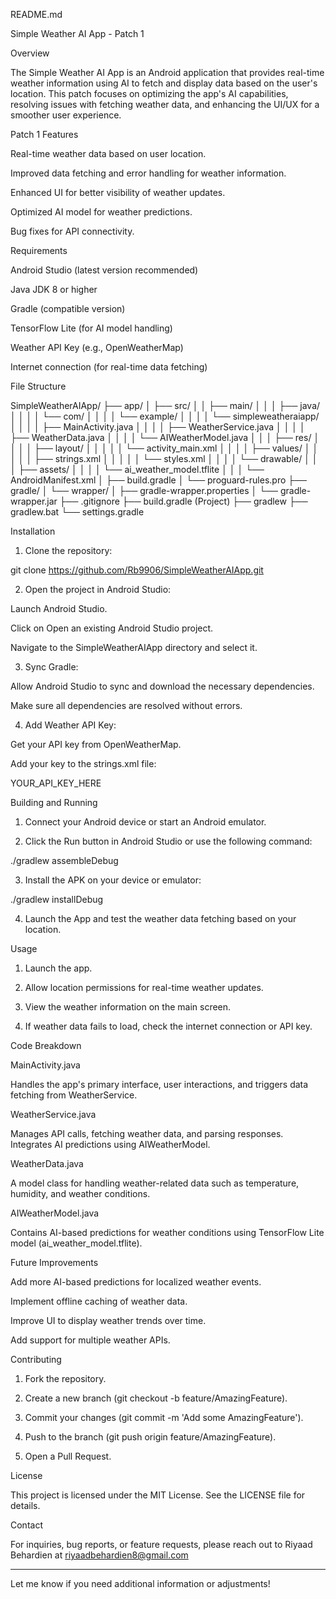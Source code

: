 README.md

Simple Weather AI App - Patch 1

Overview

The Simple Weather AI App is an Android application that provides real-time weather information using AI to fetch and display data based on the user's location. This patch focuses on optimizing the app's AI capabilities, resolving issues with fetching weather data, and enhancing the UI/UX for a smoother user experience.

Patch 1 Features

Real-time weather data based on user location.

Improved data fetching and error handling for weather information.

Enhanced UI for better visibility of weather updates.

Optimized AI model for weather predictions.

Bug fixes for API connectivity.


Requirements

Android Studio (latest version recommended)

Java JDK 8 or higher

Gradle (compatible version)

TensorFlow Lite (for AI model handling)

Weather API Key (e.g., OpenWeatherMap)

Internet connection (for real-time data fetching)


File Structure

SimpleWeatherAIApp/
├── app/
│   ├── src/
│   │   ├── main/
│   │   │   ├── java/
│   │   │   │   └── com/
│   │   │   │       └── example/
│   │   │   │           └── simpleweatheraiapp/
│   │   │   │               ├── MainActivity.java
│   │   │   │               ├── WeatherService.java
│   │   │   │               ├── WeatherData.java
│   │   │   │               └── AIWeatherModel.java
│   │   │   ├── res/
│   │   │   │   ├── layout/
│   │   │   │   │   └── activity_main.xml
│   │   │   │   ├── values/
│   │   │   │   │   ├── strings.xml
│   │   │   │   │   └── styles.xml
│   │   │   │   └── drawable/
│   │   │   ├── assets/
│   │   │   │   └── ai_weather_model.tflite
│   │   │   └── AndroidManifest.xml
│   ├── build.gradle
│   └── proguard-rules.pro
├── gradle/
│   └── wrapper/
│       ├── gradle-wrapper.properties
│       └── gradle-wrapper.jar
├── .gitignore
├── build.gradle (Project)
├── gradlew
├── gradlew.bat
└── settings.gradle

Installation

1. Clone the repository:

git clone https://github.com/Rb9906/SimpleWeatherAIApp.git


2. Open the project in Android Studio:

Launch Android Studio.

Click on Open an existing Android Studio project.

Navigate to the SimpleWeatherAIApp directory and select it.



3. Sync Gradle:

Allow Android Studio to sync and download the necessary dependencies.

Make sure all dependencies are resolved without errors.



4. Add Weather API Key:

Get your API key from OpenWeatherMap.

Add your key to the strings.xml file:

<string name="weather_api_key">YOUR_API_KEY_HERE</string>




Building and Running

1. Connect your Android device or start an Android emulator.


2. Click the Run button in Android Studio or use the following command:

./gradlew assembleDebug


3. Install the APK on your device or emulator:

./gradlew installDebug


4. Launch the App and test the weather data fetching based on your location.



Usage

1. Launch the app.


2. Allow location permissions for real-time weather updates.


3. View the weather information on the main screen.


4. If weather data fails to load, check the internet connection or API key.



Code Breakdown

MainActivity.java

Handles the app's primary interface, user interactions, and triggers data fetching from WeatherService.

WeatherService.java

Manages API calls, fetching weather data, and parsing responses. Integrates AI predictions using AIWeatherModel.

WeatherData.java

A model class for handling weather-related data such as temperature, humidity, and weather conditions.

AIWeatherModel.java

Contains AI-based predictions for weather conditions using TensorFlow Lite model (ai_weather_model.tflite).

Future Improvements

Add more AI-based predictions for localized weather events.

Implement offline caching of weather data.

Improve UI to display weather trends over time.

Add support for multiple weather APIs.


Contributing

1. Fork the repository.


2. Create a new branch (git checkout -b feature/AmazingFeature).


3. Commit your changes (git commit -m 'Add some AmazingFeature').


4. Push to the branch (git push origin feature/AmazingFeature).


5. Open a Pull Request.



License

This project is licensed under the MIT License. See the LICENSE file for details.

Contact

For inquiries, bug reports, or feature requests, please reach out to Riyaad Behardien at riyaadbehardien8@gmail.com


---

Let me know if you need additional information or adjustments!

